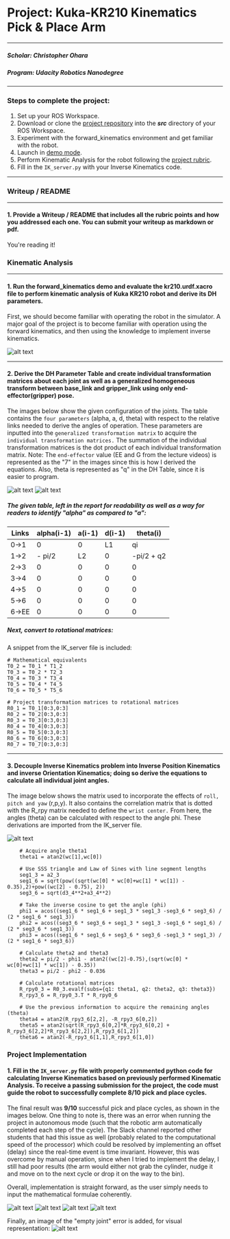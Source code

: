 # Project: Kuka-KR210 Kinematics Pick & Place Arm
___

##### Scholar: Christopher Ohara
##### Program: Udacity Robotics Nanodegree
___




### **Steps to complete the project:**  


1. Set up your ROS Workspace.
2. Download or clone the [project repository](https://github.com/udacity/RoboND-Kinematics-Project) into the ***src*** directory of your ROS Workspace.  
3. Experiment with the forward_kinematics environment and get familiar with the robot.
4. Launch in [demo mode](https://classroom.udacity.com/nanodegrees/nd209/parts/7b2fd2d7-e181-401e-977a-6158c77bf816/modules/8855de3f-2897-46c3-a805-628b5ecf045b/lessons/91d017b1-4493-4522-ad52-04a74a01094c/concepts/ae64bb91-e8c4-44c9-adbe-798e8f688193).
5. Perform Kinematic Analysis for the robot following the [project rubric](https://review.udacity.com/#!/rubrics/972/view).
6. Fill in the `IK_server.py` with your Inverse Kinematics code.


[//]: # (Image References)

[image1]: https://github.com/Ohara124c41/RoboND-Kinematics-Kuka-KR210/blob/master/images/Screenshot%20from%202017-09-24%2015-35-04.png?raw=true
[image2]: https://github.com/Ohara124c41/RoboND-Kinematics-Kuka-KR210/blob/master/images/001.jpg?raw=true
[image3]: https://github.com/Ohara124c41/RoboND-Kinematics-Kuka-KR210/blob/master/images/002.jpg?raw=true
[image4]: https://github.com/Ohara124c41/RoboND-Kinematics-Kuka-KR210/blob/master/images/003.jpg?raw=true
[image5]: https://github.com/Ohara124c41/RoboND-Kinematics-Kuka-KR210/blob/master/images/Screenshot%20from%202017-09-24%2015-27-42.png?raw=true
[image6]: https://github.com/Ohara124c41/RoboND-Kinematics-Kuka-KR210/blob/master/images/Screenshot%20from%202017-09-24%2015-31-08.png?raw=true
[image7]: https://github.com/Ohara124c41/RoboND-Kinematics-Kuka-KR210/blob/master/images/Screenshot%20from%202017-09-24%2015-32-11.png?raw=true
[image8]: https://github.com/Ohara124c41/RoboND-Kinematics-Kuka-KR210/blob/master/images/Screenshot%20from%202017-09-24%2015-32-57.png?raw=true
[image9]: https://github.com/Ohara124c41/RoboND-Kinematics-Kuka-KR210/blob/master/images/Screenshot%20from%202017-09-24%2015-36-24.png?raw=true



---
### Writeup / README
___

#### 1. Provide a Writeup / README that includes all the rubric points and how you addressed each one.  You can submit your writeup as markdown or pdf.  

You're reading it!

### Kinematic Analysis
___
#### 1. Run the forward_kinematics demo and evaluate the kr210.urdf.xacro file to perform kinematic analysis of Kuka KR210 robot and derive its DH parameters.

First, we should become familiar with operating the robot in the simulator. A major goal of the project is to become familiar with operation using the forward kinematics, and then using the knowledge to implement inverse kinematics.

![alt text][image1]

___
#### 2. Derive the DH Parameter Table and create individual transformation matrices about each joint as well as a generalized homogeneous transform between base_link and gripper_link using only end-effector(gripper) pose.

The images below show the given configuration of the joints. The table contains the `four parameters` (alpha, a, d, theta) with respect to the relative links needed to derive the angles of operation. These parameters are inputted into the `generalized transformation matrix` to acquire the `individual transformation matrices.` The summation of the individual transformation matrices is the dot product of each individual transformation matrix. Note: The `end-effector` value (EE and G from the lecture videos) is represented as the "7" in the images since this is how I derived the equations. Also, theta is represented as "q" in the DH Table, since it is easier to program.

![alt text][image2]
![alt text][image3]


##### The given table, left in the report for readability as well as a way for readers to identify "alpha" as compared to "a":
Links | alpha(i-1) | a(i-1) | d(i-1) | theta(i)
--- | --- | --- | --- | ---
0->1 | 0 | 0 | L1 | qi
1->2 | - pi/2 | L2 | 0 | -pi/2 + q2
2->3 | 0 | 0 | 0 | 0
3->4 |  0 | 0 | 0 | 0
4->5 | 0 | 0 | 0 | 0
5->6 | 0 | 0 | 0 | 0
6->EE | 0 | 0 | 0 | 0

##### Next, convert to rotational matrices:
A snippet from the IK_server file is included:

```
# Mathematical equivalents
T0_2 = T0_1 * T1_2
T0_3 = T0_2 * T2_3
T0_4 = T0_3 * T3_4
T0_5 = T0_4 * T4_5
T0_6 = T0_5 * T5_6

# Project transformation matrices to rotational matrices
R0_1 = T0_1[0:3,0:3]
R0_2 = T0_2[0:3,0:3]
R0_3 = T0_3[0:3,0:3]
R0_4 = T0_4[0:3,0:3]
R0_5 = T0_5[0:3,0:3]
R0_6 = T0_6[0:3,0:3]
R0_7 = T0_7[0:3,0:3]
```
___
#### 3. Decouple Inverse Kinematics problem into Inverse Position Kinematics and inverse Orientation Kinematics; doing so derive the equations to calculate all individual joint angles.

The image below shows the matrix used to incorporate the effects of `roll, pitch and yaw` (r,p,y). It also contains the correlation matrix that is dotted with the R_rpy matrix needed to define the `wrist center.` From here, the angles (theta) can be calculated with respect to the angle phi. These derivations are imported from the IK_server file.

![alt text][image4]

```
    # Acquire angle theta1
    theta1 = atan2(wc[1],wc[0])

    # Use SSS triangle and Law of Sines with line segment lengths
    seg1_3 = a2_3
    seg1_6 = sqrt(pow((sqrt(wc[0] * wc[0]+wc[1] * wc[1]) - 0.35),2)+pow((wc[2] - 0.75), 2))
    seg3_6 = sqrt(d3_4**2+a3_4**2)

    # Take the inverse cosine to get the angle (phi)
    phi1 = acos((seg1_6 * seg1_6 + seg1_3 * seg1_3 -seg3_6 * seg3_6) / (2 * seg1_6 * seg1_3))
    phi2 = acos((seg3_6 * seg3_6 + seg1_3 * seg1_3 -seg1_6 * seg1_6) / (2 * seg3_6 * seg1_3))
    phi3 = acos((seg1_6 * seg1_6 + seg3_6 * seg3_6 -seg1_3 * seg1_3) / (2 * seg1_6 * seg3_6))

    # Calculate theta2 and theta3
    theta2 = pi/2 - phi1 - atan2((wc[2]-0.75),(sqrt(wc[0] * wc[0]+wc[1] * wc[1]) - 0.35))
    theta3 = pi/2 - phi2 - 0.036

    # Calculate rotational matrices
    R_rpy0_3 = R0_3.evalf(subs={q1: theta1, q2: theta2, q3: theta3})
    R_rpy3_6 = R_rpy0_3.T * R_rpy0_6

    # Use the previous information to acquire the remaining angles (theta)
    theta4 = atan2(R_rpy3_6[2,2], -R_rpy3_6[0,2])
    theta5 = atan2(sqrt(R_rpy3_6[0,2]*R_rpy3_6[0,2] + R_rpy3_6[2,2]*R_rpy3_6[2,2]),R_rpy3_6[1,2])
    theta6 = atan2(-R_rpy3_6[1,1],R_rpy3_6[1,0])
```


### Project Implementation

#### 1. Fill in the `IK_server.py` file with properly commented python code for calculating Inverse Kinematics based on previously performed Kinematic Analysis. To receive a passing submission for the project, the code must guide the robot to successfully complete 8/10 pick and place cycles.

The final result was **9/10** successful pick and place cycles, as shown in the images below. One thing to note is, there was an error when running the project in autonomous mode (such that the robotic arm automatically completed each step of the cycle). The Slack channel reported other students that had this issue as well (probably related to the computational speed of the processor) which could be resolved by implementing an offset (delay) since the real-time event is time invariant. However, this was overcome by manual operation, since when I tried to implement the delay, I still had poor results (the arm would either not grab the cylinder, nudge it and move on to the next cycle or drop it on the way to the bin).

Overall, implementation is straight forward, as the user simply needs to input the mathematical formulae coherently.   

![alt text][image5]
![alt text][image6]
![alt text][image7]
![alt text][image8]

Finally, an image of the "empty joint" error is added, for visual representation:
![alt text][image9]
